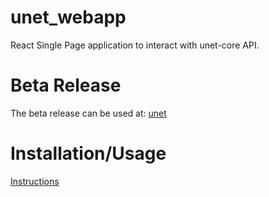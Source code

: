 # unet_webapp

React Single Page application to interact with unet-core API.

# Beta Release

The beta release can be used at: [unet](https://acwilson96.github.io/unet_webapp/build/)

# Installation/Usage

[Instructions](https://github.com/acwilson96/unet)
